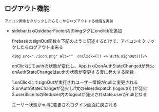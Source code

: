 ## ログアウト機能
    アイコン画像をクリックしたらそこからログアウトする機能を実装

- sidebar.tsxのsidebarFooter内のimgタグにonclickを追加

    firebaseのsignOut関数を下記のように記述するだけで、アイコンをクリックしたらログアウト出来る
    ```
    <img src="./icon.png" alt=""  onClick={() => auth.signOut()}/>
    ```
    onClickにてauthの状態が変化し、App.tsxのonAuthStateChangedが発火
    onAuthStateChangeはauthの状態が変更する度に発火する関数

    1.onClickにてsignOutが実行されユーザー情報がnullに変更される
    2.onAuthStateChangeが発火しif文のelse(dispatch (logout()) )が発火
    3.userSlice.tsのReducer内のlogoutが発火されstate.userがnullとなる




    ユーザー状態がnullに変更されログイン画面に戻される
